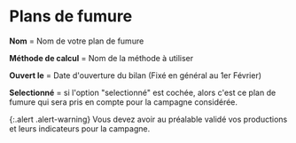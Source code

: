 # Plans de fumure 

**Nom** = Nom de votre plan de fumure

**Méthode de calcul** = Nom de la méthode à utiliser

**Ouvert le** = Date d'ouverture du bilan (Fixé en général au 1er Février)

**Selectionné** = si l'option "selectionné" est cochée, alors c'est ce plan de fumure qui sera pris en compte pour la campagne considérée.

{:.alert .alert-warning}
Vous devez avoir au préalable validé vos productions et leurs indicateurs pour la campagne.
